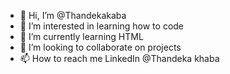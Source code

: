 - 👋 Hi, I’m @Thandekakaba
- 👀 I’m interested in learning how to code 
- 🌱 I’m currently learning HTML
- 💞️ I’m looking to collaborate on projects 
- 📫 How to reach me LinkedIn @Thandeka khaba

<!---
Thandekakaba/Thandekakaba is a ✨ special ✨ repository because its `README.md` (this file) appears on your GitHub profile.
You can click the Preview link to take a look at your changes.
--->
